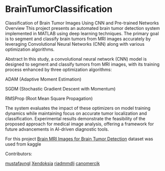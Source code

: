 # BrainTumorClassification
Classification of Brain Tumor Images Using CNN and Pre-trained Networks
Overview
This project presents an automated brain tumor detection system implemented in MATLAB using deep learning techniques. The primary goal is to segment and classify brain tumors from MRI images accurately by leveraging Convolutional Neural Networks (CNN) along with various optimization algorithms.

Abstract
In this study, a convolutional neural network (CNN) model is designed to segment and classify tumors from MRI images, with its training process enhanced by three optimization algorithms:

ADAM (Adaptive Moment Estimation)

SGDM (Stochastic Gradient Descent with Momentum)

RMSProp (Root Mean Square Propagation)

The system evaluates the impact of these optimizers on model training dynamics while maintaining focus on accurate tumor localization and classification. Experimental results demonstrate the feasibility of the proposed approach for medical image analysis, offering a framework for future advancements in AI-driven diagnostic tools.

For this project [Brain MRI Images for Brain Tumor Detection](https://www.kaggle.com/datasets/navoneel/brain-mri-images-for-brain-tumor-detection?resource=download) dataset was used from kaggle

Contributors:

[mustafayngl](https://github.com/mustafayngl)
[Xendoksia](https://github.com/Xendoksia)
[riadmmdli](https://github.com/riadmmdli)
[canomercik](https://github.com/canomercik)

